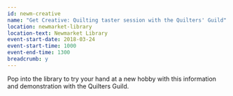 ```yaml
---
id: newm-creative
name: "Get Creative: Quilting taster session with the Quilters' Guild"
location: newmarket-library
location-text: Newmarket Library
event-start-date: 2018-03-24
event-start-time: 1000
event-end-time: 1300
breadcrumb: y
---
```


Pop into the library to try your hand at a new hobby with this information and demonstration with the Quilters Guild.
